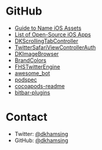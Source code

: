 # GitHub

- [Guide to Name iOS Assets](https://github.com/dkhamsing/ios-asset-names)
- [List of Open-Source iOS Apps](https://github.com/dkhamsing/open-source-ios-apps)
- [DKScrollingTabController](https://github.com/dkhamsing/DKScrollingTabController)
- [TwitterSafariViewControllerAuth](https://github.com/dkhamsing/TwitterSafariViewControllerAuth)
- [DKImageBrowser](https://github.com/dkhamsing/DKImageBrowser)
- [BrandColors](https://github.com/dkhamsing/BrandColors)
- [FHSTwitterEngine](https://github.com/fhsjaagshs/FHSTwitterEngine)
- [awesome_bot](https://github.com/dkhamsing/awesome_bot)
- [podspec](https://github.com/dkhamsing/podspec)
- [cocoapods-readme](https://github.com/dkhamsing/cocoapods-readme)
- [bitbar-plugins](https://github.com/matryer/bitbar-plugins/commits?author=dkhamsing)

# Contact

- Twitter: [@dkhamsing](https://twitter.com/dkhamsing)
- GitHub: [@dkhamsing](https://github.com/dkhamsing)

